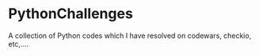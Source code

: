 # PythonChallenges
A collection of Python codes which I have resolved on codewars, checkio, etc,....

